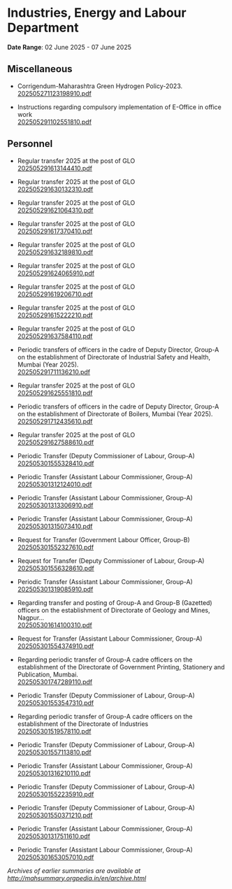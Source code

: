 # Industries, Energy and Labour Department

**Date Range**: 02 June 2025 - 07 June 2025


## Miscellaneous
- Corrigendum-Maharashtra Green Hydrogen Policy-2023.\
  [202505271123198910.pdf](https://gr.maharashtra.gov.in/Site/Upload/Government%20Resolutions/English/202505271123198910.pdf)

- Instructions regarding compulsory implementation of E-Office in office work\
  [202505291102551810.pdf](https://gr.maharashtra.gov.in/Site/Upload/Government%20Resolutions/English/202505291102551810.pdf)

## Personnel
- Regular transfer 2025 at the post of GLO\
  [202505291613144410.pdf](https://gr.maharashtra.gov.in/Site/Upload/Government%20Resolutions/English/202505291613144410.pdf)

- Regular transfer 2025 at the post of GLO\
  [202505291630132310.pdf](https://gr.maharashtra.gov.in/Site/Upload/Government%20Resolutions/English/202505291630132310.pdf)

- Regular transfer 2025 at the post of GLO\
  [202505291621064310.pdf](https://gr.maharashtra.gov.in/Site/Upload/Government%20Resolutions/English/202505291621064310.pdf)

- Regular transfer 2025 at the post of GLO\
  [202505291617370410.pdf](https://gr.maharashtra.gov.in/Site/Upload/Government%20Resolutions/English/202505291617370410.pdf)

- Regular transfer 2025 at the post of GLO\
  [202505291632189810.pdf](https://gr.maharashtra.gov.in/Site/Upload/Government%20Resolutions/English/202505291632189810.pdf)

- Regular transfer 2025 at the post of GLO\
  [202505291624065910.pdf](https://gr.maharashtra.gov.in/Site/Upload/Government%20Resolutions/English/202505291624065910.pdf)

- Regular transfer 2025 at the post of GLO\
  [202505291619206710.pdf](https://gr.maharashtra.gov.in/Site/Upload/Government%20Resolutions/English/202505291619206710.pdf)

- Regular transfer 2025 at the post of GLO\
  [202505291615222210.pdf](https://gr.maharashtra.gov.in/Site/Upload/Government%20Resolutions/English/202505291615222210.pdf)

- Regular transfer 2025 at the post of GLO\
  [202505291637584110.pdf](https://gr.maharashtra.gov.in/Site/Upload/Government%20Resolutions/English/202505291637584110.pdf)

- Periodic transfers of officers in the cadre of Deputy Director, Group-A on the establishment of Directorate of Industrial Safety and Health, Mumbai (Year 2025).\
  [202505291711136210.pdf](https://gr.maharashtra.gov.in/Site/Upload/Government%20Resolutions/English/202505291711136210.pdf)

- Regular transfer 2025 at the post of GLO\
  [202505291625551810.pdf](https://gr.maharashtra.gov.in/Site/Upload/Government%20Resolutions/English/202505291625551810.pdf)

- Periodic transfers of officers in the cadre of Deputy Director, Group-A on the establishment of Directorate of Boilers, Mumbai (Year 2025).\
  [202505291712435610.pdf](https://gr.maharashtra.gov.in/Site/Upload/Government%20Resolutions/English/202505291712435610.pdf)

- Regular transfer 2025 at the post of GLO\
  [202505291627588610.pdf](https://gr.maharashtra.gov.in/Site/Upload/Government%20Resolutions/English/202505291627588610.pdf)

- Periodic Transfer (Deputy Commissioner of Labour, Group-A)\
  [202505301555328410.pdf](https://gr.maharashtra.gov.in/Site/Upload/Government%20Resolutions/English/202505301555328410.pdf)

- Periodic Transfer (Assistant Labour Commissioner, Group-A)\
  [202505301312124010.pdf](https://gr.maharashtra.gov.in/Site/Upload/Government%20Resolutions/English/202505301312124010.pdf)

- Periodic Transfer (Assistant Labour Commissioner, Group-A)\
  [202505301313306910.pdf](https://gr.maharashtra.gov.in/Site/Upload/Government%20Resolutions/English/202505301313306910.pdf)

- Periodic Transfer (Assistant Labour Commissioner, Group-A)\
  [202505301315073410.pdf](https://gr.maharashtra.gov.in/Site/Upload/Government%20Resolutions/English/202505301315073410.pdf)

- Request for Transfer (Government Labour Officer, Group-B)\
  [202505301552327610.pdf](https://gr.maharashtra.gov.in/Site/Upload/Government%20Resolutions/English/202505301552327610.pdf)

- Request for Transfer (Deputy Commissioner of Labour, Group-A)\
  [202505301556328610.pdf](https://gr.maharashtra.gov.in/Site/Upload/Government%20Resolutions/English/202505301556328610.pdf)

- Periodic Transfer (Assistant Labour Commissioner, Group-A)\
  [202505301319085910.pdf](https://gr.maharashtra.gov.in/Site/Upload/Government%20Resolutions/English/202505301319085910.pdf)

- Regarding transfer and posting of Group-A and Group-B (Gazetted) officers on the establishment of Directorate of Geology and Mines, Nagpur...\
  [202505301614100310.pdf](https://gr.maharashtra.gov.in/Site/Upload/Government%20Resolutions/English/202505301614100310.pdf)

- Request for Transfer (Assistant Labour Commissioner, Group-A)\
  [202505301554374910.pdf](https://gr.maharashtra.gov.in/Site/Upload/Government%20Resolutions/English/202505301554374910.pdf)

- Regarding periodic transfer of Group-A cadre officers on the establishment of the Directorate of Government Printing, Stationery and Publication, Mumbai.\
  [202505301747289110.pdf](https://gr.maharashtra.gov.in/Site/Upload/Government%20Resolutions/English/202505301747289110.pdf)

- Periodic Transfer (Deputy Commissioner of Labour, Group-A)\
  [202505301553547310.pdf](https://gr.maharashtra.gov.in/Site/Upload/Government%20Resolutions/English/202505301553547310.pdf)

- Regarding periodic transfer of Group-A cadre officers on the establishment of the Directorate of Industries\
  [202505301519578110.pdf](https://gr.maharashtra.gov.in/Site/Upload/Government%20Resolutions/English/202505301519578110.pdf)

- Periodic Transfer (Deputy Commissioner of Labour, Group-A)\
  [202505301557113810.pdf](https://gr.maharashtra.gov.in/Site/Upload/Government%20Resolutions/English/202505301557113810.pdf)

- Periodic Transfer (Assistant Labour Commissioner, Group-A)\
  [202505301316210110.pdf](https://gr.maharashtra.gov.in/Site/Upload/Government%20Resolutions/English/202505301316210110.pdf)

- Periodic Transfer (Deputy Commissioner of Labour, Group-A)\
  [202505301552235910.pdf](https://gr.maharashtra.gov.in/Site/Upload/Government%20Resolutions/English/202505301552235910.pdf)

- Periodic Transfer (Deputy Commissioner of Labour, Group-A)\
  [202505301550371210.pdf](https://gr.maharashtra.gov.in/Site/Upload/Government%20Resolutions/English/202505301550371210.pdf)

- Periodic Transfer (Assistant Labour Commissioner, Group-A)\
  [202505301317511610.pdf](https://gr.maharashtra.gov.in/Site/Upload/Government%20Resolutions/English/202505301317511610.pdf)

- Periodic Transfer (Assistant Labour Commissioner, Group-A)\
  [202505301653057010.pdf](https://gr.maharashtra.gov.in/Site/Upload/Government%20Resolutions/English/202505301653057010.pdf)


*Archives of earlier summaries are available at http://mahsummary.orgpedia.in/en/archive.html*